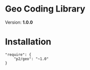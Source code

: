 Geo Coding Library
==================

Version: **1.0.0**


# Installation

    "require": {
        "p2/geo": "~1.0"
    }